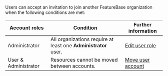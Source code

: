 Users can accept an invitation to join another FeatureBase organization when the following conditions are met:

| Account roles | Condition | Further information |
|---|---|---|
| Administrator | All organizations require at least one **Administrator** user. | [Edit user role](/cloud/cloud-configuration/cloud-user-edit-role)
| User & Administrator | Resources cannot be moved between accounts. | [Move user account](/cloud/my-account/cloud-user-move)
